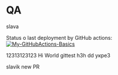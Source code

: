 # QA
slava

Status o last deployment by GitHub actions:<br>
[![My-GitHubActions-Basics](https://github.com/Slavik-test-org/QA/actions/workflows/main.yml/badge.svg?branch=main)](https://github.com/Slavik-test-org/QA/actions/workflows/main.yml)

12313123123
Hi World 
gittest 
h3h
dd
укре3

slavik new PR
